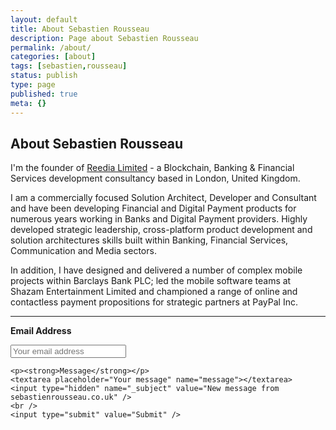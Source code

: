 ```yaml
---
layout: default
title: About Sebastien Rousseau
description: Page about Sebastien Rousseau
permalink: /about/
categories: [about]
tags: [sebastien,rousseau]
status: publish
type: page
published: true
meta: {}
---
```


## About Sebastien Rousseau

I'm the founder of <a href="https://reedia.com">Reedia Limited</a> - a Blockchain, Banking & Financial Services development consultancy based in London, United Kingdom.

I am a commercially focused Solution Architect, Developer and Consultant and have been developing Financial and Digital Payment products for numerous years working in Banks and Digital Payment providers. Highly developed strategic leadership, cross-platform product development and solution architectures skills built within Banking, Financial Services, Communication and Media sectors.

In addition, I have designed and delivered a number of complex mobile projects within Barclays Bank PLC; led the mobile software teams at Shazam Entertainment Limited and championed a range of online and contactless payment propositions for strategic partners at PayPal Inc.

<hr />

  <form id="contactform" method="POST" action="https://formspree.io/hello@sebastienrousseau.co.uk">
    <p><strong>Email Address</strong></p>
    <input type="email" name="_replyto" placeholder="Your email address" />

    <p><strong>Message</strong></p>
    <textarea placeholder="Your message" name="message"></textarea>
    <input type="hidden" name="_subject" value="New message from sebastienrousseau.co.uk" />
    <br />
    <input type="submit" value="Submit" />
  </form>
